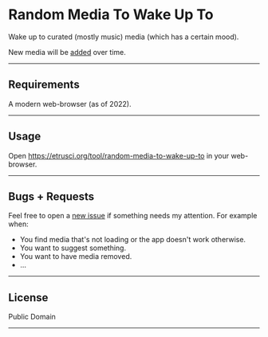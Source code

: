 # Random Media To Wake Up To

Wake up to curated (mostly music) media (which has a certain mood).

New media will be [added](https://github.com/etrusci-org/random-media-to-wake-up-to/commits/main/src/lib/data.ts) over time.

---

## Requirements

A modern web-browser (as of 2022).

---

## Usage

Open <https://etrusci.org/tool/random-media-to-wake-up-to> in your web-browser.

---

## Bugs + Requests

Feel free to open a [new issue](https://github.com/etrusci-org/random-media-to-wake-up-to/issues/new
) if something needs my attention. For example when:

- You find media that's not loading or the app doesn't work otherwise.
- You want to suggest something.
- You want to have media removed.
- ...

---

## License

Public Domain

---
